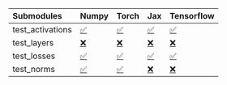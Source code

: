 | Submodules       | Numpy                                                                                                                           | Torch                                                                                                                           | Jax                                                                                                                             | Tensorflow                                                                                                                      |
|:-----------------|:--------------------------------------------------------------------------------------------------------------------------------|:--------------------------------------------------------------------------------------------------------------------------------|:--------------------------------------------------------------------------------------------------------------------------------|:--------------------------------------------------------------------------------------------------------------------------------|
| test_activations | <a href="https://github.com/unifyai/ivy/runs/7950454650?check_suite_focus=true" rel="noopener noreferrer" target="_blank">✅</a> | <a href="https://github.com/unifyai/ivy/runs/7950455015?check_suite_focus=true" rel="noopener noreferrer" target="_blank">✅</a> | <a href="https://github.com/unifyai/ivy/runs/7950455584?check_suite_focus=true" rel="noopener noreferrer" target="_blank">✅</a> | <a href="https://github.com/unifyai/ivy/runs/7950456135?check_suite_focus=true" rel="noopener noreferrer" target="_blank">✅</a> |
| test_layers      | <a href="https://github.com/unifyai/ivy/runs/7950454732?check_suite_focus=true" rel="noopener noreferrer" target="_blank">❌</a> | <a href="https://github.com/unifyai/ivy/runs/7950455132?check_suite_focus=true" rel="noopener noreferrer" target="_blank">❌</a> | <a href="https://github.com/unifyai/ivy/runs/7950455706?check_suite_focus=true" rel="noopener noreferrer" target="_blank">❌</a> | <a href="https://github.com/unifyai/ivy/runs/7950456263?check_suite_focus=true" rel="noopener noreferrer" target="_blank">❌</a> |
| test_losses      | <a href="https://github.com/unifyai/ivy/runs/7950454823?check_suite_focus=true" rel="noopener noreferrer" target="_blank">✅</a> | <a href="https://github.com/unifyai/ivy/runs/7950455266?check_suite_focus=true" rel="noopener noreferrer" target="_blank">✅</a> | <a href="https://github.com/unifyai/ivy/runs/7950455808?check_suite_focus=true" rel="noopener noreferrer" target="_blank">✅</a> | <a href="https://github.com/unifyai/ivy/runs/7950456377?check_suite_focus=true" rel="noopener noreferrer" target="_blank">✅</a> |
| test_norms       | <a href="https://github.com/unifyai/ivy/runs/7950454921?check_suite_focus=true" rel="noopener noreferrer" target="_blank">✅</a> | <a href="https://github.com/unifyai/ivy/runs/7950455480?check_suite_focus=true" rel="noopener noreferrer" target="_blank">✅</a> | <a href="https://github.com/unifyai/ivy/runs/7950455925?check_suite_focus=true" rel="noopener noreferrer" target="_blank">❌</a> | <a href="https://github.com/unifyai/ivy/runs/7950456512?check_suite_focus=true" rel="noopener noreferrer" target="_blank">❌</a> |
